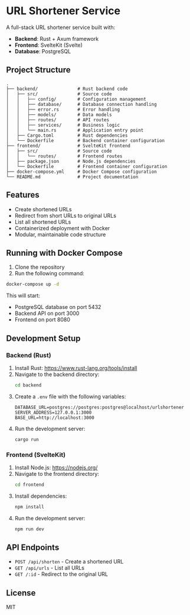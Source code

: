 # URL Shortener Service

A full-stack URL shortener service built with:
- **Backend**: Rust + Axum framework
- **Frontend**: SvelteKit (Svelte)
- **Database**: PostgreSQL

## Project Structure

```
.
├── backend/               # Rust backend code
│   ├── src/               # Source code
│   │   ├── config/        # Configuration management
│   │   ├── database/      # Database connection handling
│   │   ├── error.rs       # Error handling
│   │   ├── models/        # Data models
│   │   ├── routes/        # API routes
│   │   ├── services/      # Business logic
│   │   └── main.rs        # Application entry point
│   ├── Cargo.toml         # Rust dependencies
│   └── Dockerfile         # Backend container configuration
├── frontend/              # SvelteKit frontend
│   ├── src/               # Source code
│   │   └── routes/        # Frontend routes
│   ├── package.json       # Node.js dependencies
│   └── Dockerfile         # Frontend container configuration
├── docker-compose.yml     # Docker Compose configuration
└── README.md              # Project documentation
```

## Features

- Create shortened URLs
- Redirect from short URLs to original URLs
- List all shortened URLs
- Containerized deployment with Docker
- Modular, maintainable code structure

## Running with Docker Compose

1. Clone the repository
2. Run the following command:

```bash
docker-compose up -d
```

This will start:
- PostgreSQL database on port 5432
- Backend API on port 3000
- Frontend on port 8080

## Development Setup

### Backend (Rust)

1. Install Rust: https://www.rust-lang.org/tools/install
2. Navigate to the backend directory:
   ```bash
   cd backend
   ```
3. Create a `.env` file with the following variables:
   ```
   DATABASE_URL=postgres://postgres:postgres@localhost/urlshortener
   SERVER_ADDRESS=127.0.0.1:3000
   BASE_URL=http://localhost:3000
   ```
4. Run the development server:
   ```bash
   cargo run
   ```

### Frontend (SvelteKit)

1. Install Node.js: https://nodejs.org/
2. Navigate to the frontend directory:
   ```bash
   cd frontend
   ```
3. Install dependencies:
   ```bash
   npm install
   ```
4. Run the development server:
   ```bash
   npm run dev
   ```

## API Endpoints

- `POST /api/shorten` - Create a shortened URL
- `GET /api/urls` - List all URLs
- `GET /:id` - Redirect to the original URL

## License

MIT